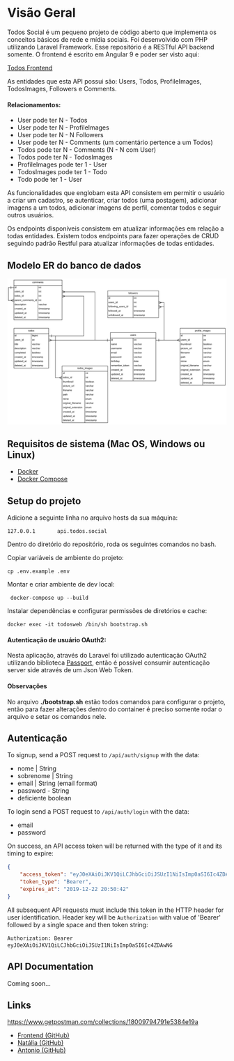 # Visão Geral

Todos Social é um pequeno projeto de código aberto que implementa os conceitos básicos de rede e mídia sociais. Foi desenvolvido com PHP utilizando Laravel Framework. Esse repositório é a RESTful
API backend somente. O frontend é escrito em Angular 9 e poder ser visto aqui:

[Todos Frontend](https://github.com/paduanton/todos-frontend)

As entidades que esta API possui são: Users, Todos, ProfileImages, TodosImages, Followers e Comments. 

#### Relacionamentos:
- User pode ter N - Todos
- User pode ter N - ProfileImages
- User pode ter N - N Followers
- User pode ter N - Comments (um comentário pertence a um Todos)
- Todos pode ter N - Comments (N - N com User)
- Todos pode ter N - TodosImages
- ProfileImages pode ter 1 - User
- TodosImages pode ter 1 - Todo
- Todo pode ter 1 - User

As funcionalidades que englobam esta API consistem em permitir o usuário a criar um cadastro, se autenticar, criar todos (uma postagem), adicionar imagens a um todos, adicionar imagens de perfil, comentar todos e seguir outros usuários.

Os endpoints disponíveis consistem em atualizar informações em relação a todas entidades. Existem todos endpoints para fazer operações de CRUD seguindo padrão Restful para atualizar informações de todas entidades.

## Modelo ER do banco de dados
![](https://raw.githubusercontent.com/paduanton/todos-social/master/public/ER.png)

## Requisitos de sistema (Mac OS, Windows ou Linux)
* [Docker](https://www.docker.com/get-started)
* [Docker Compose](https://docs.docker.com/compose/install)


## Setup do projeto

Adicione a seguinte linha no arquivo hosts da sua máquina:
```
127.0.0.1       api.todos.social
```

Dentro do diretório do repositório, roda os seguintes comandos no bash.

Copiar variáveis de ambiente do projeto:
```
cp .env.example .env
```

Montar e criar ambiente de dev local:
```
 docker-compose up --build
```

Instalar dependências e configurar permissões de diretórios e cache:
```
docker exec -it todosweb /bin/sh bootstrap.sh
```

#### Autenticação de usuário OAuth2:

Nesta aplicação, através do Laravel foi utilizado autenticação OAuth2 utilizando biblioteca [Passport](https://laravel.com/docs/7.x/passport), então é possível consumir autenticação server side através de um Json Web Token.

#### Observações

No arquivo **./bootstrap.sh** estão todos comandos para configurar o projeto, então para fazer alterações dentro do container é preciso somente rodar o arquivo e setar os comandos nele.

## Autenticação

To signup, send a POST request to `/api/auth/signup` with the data:
* nome      | String 
* sobrenome | String
* email     | String (email format)
* password - String
* deficiente boolean

To login send a POST request to `/api/auth/login` with the data:
* email
* password

On success, an API access token will be returned with the type of it and its timing to expire:
```json
{
    "access_token": "eyJ0eXAiOiJKV1QiLCJhbGciOiJSUzI1NiIsImp0aSI6Ic4ZDAwNG",
    "token_type": "Bearer",
    "expires_at": "2019-12-22 20:50:42"
}
```

All subsequent API requests must include this token in the HTTP header for user identification.
Header key will be `Authorization` with value of 'Bearer' followed by a single space and then token string:
```
Authorization: Bearer eyJ0eXAiOiJKV1QiLCJhbGciOiJSUzI1NiIsImp0aSI6Ic4ZDAwNG
```


## API Documentation
Coming soon...
<!--
To view API documentation, run development server and visit [http://127.0.0.1:8000/docs/](http://127.0.0.1:8000/docs/)
-->
## Links

https://www.getpostman.com/collections/18009794791e5384e19a
<!-- - [API Docs](http://127.0.0.1:8000/docs/) -->
- [Frontend (GitHub)](https://github.com/nataliaPintos/EyeSee)
- [Natália (GitHub)](https://github.com/nataliaPintos)
- [Antonio (GitHub)](https://github.com/paduanton)
